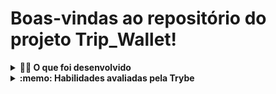 # Boas-vindas ao repositório do projeto Trip_Wallet!

<details>
  <summary><strong>👨‍💻 O que foi desenvolvido</strong></summary><br />

  Neste projeto foi desenvolvido uma carteira de controle de gastos de viagem com um conversor de moedas, o proejeto teve como base o projeto TrabeWallet do curso de desenvolvimento Web da Trybe, ao utilizar essa aplicação o usuário é ser capaz de:

  - Adicionar, remover e editar um gasto;
  - Visualizar uma tabelas com seus gastos;
  - Visualizar o total de gastos convertidos para o Real;

  ![Screenshot](public/login.png)
  ![Screenshot](public/table.png)
</details>

<details>
  <summary><strong>:memo: Habilidades avaliadas pela Trybe</strong></summary><br />

- Criar um _store_ Redux em aplicações React

- Criar _reducers_ no Redux em aplicações React

- Criar _actions_ no Redux em aplicações React

- Criar _dispatchers_ no Redux em aplicações React

- Conectar Redux aos componentes React

- Criar _actions_ assíncronas na sua aplicação React que faz uso de Redux.
</details>
